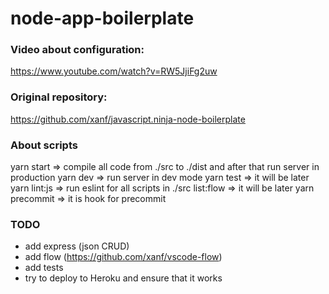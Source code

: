 # node-app-boilerplate

### Video about configuration:

https://www.youtube.com/watch?v=RW5JjiFg2uw

### Original repository:

https://github.com/xanf/javascript.ninja-node-boilerplate

### About scripts

yarn start => compile all code from ./src to ./dist and after that run server in production
yarn dev => run server in dev mode
yarn test => it will be later
yarn lint:js => run eslint for all scripts in ./src
list:flow => it will be later
yarn precommit => it is hook for precommit

### TODO

* add express (json CRUD)
* add flow (https://github.com/xanf/vscode-flow)
* add tests
* try to deploy to Heroku and ensure that it works
